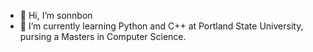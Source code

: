 - 👋 Hi, I’m sonnbon
- 🌱 I’m currently learning Python and C++ at Portland State University, pursing a Masters in Computer Science.

<!---
sonnbon/sonnbon is a ✨ special ✨ repository because its `README.md` (this file) appears on your GitHub profile.
You can click the Preview link to take a look at your changes.
--->
